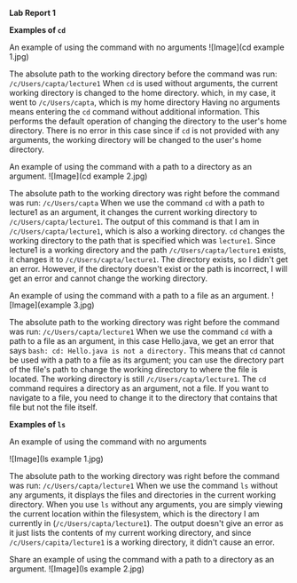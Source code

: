 **Lab Report 1** 

**Examples of `cd`**

An example of using the command with no arguments
![Image](cd example 1.jpg)

The absolute path to the working directory before the command was run: `/c/Users/capta/lecture1`
When `cd` is used without arguments, the current working directory is changed to the home directory. which, in my case, it went to `/c/Users/capta`, which is my home directory
Having no arguments means entering the `cd` command without additional information. This performs the default operation of changing the directory to the user's home directory. 
There is no error in this case since if `cd` is not provided with any arguments, the working directory will be changed to the user's home directory. 

An example of using the command with a path to a directory as an argument.
![Image](cd example 2.jpg)

The absolute path to the working directory was right before the command was run: `/c/Users/capta`
When we use the command `cd` with a path to lecture1 as an argument, it changes the current working directory to `/c/Users/capta/lecture1`. The output of this command is that I am in `/c/Users/capta/lecture1`, which is also a working directory.  `cd` changes the working directory to the path that is specified which was `lecture1`. Since lecture1 is a working directory and the path `/c/Users/capta/lecture1` exists, it changes it to `/c/Users/capta/lecture1`. 
The directory exists, so I didn't get an error. However, if the directory doesn't exist or the path is incorrect, I will get an error and cannot change the working directory.  

An example of using the command with a path to a file as an argument.
![Image](example 3.jpg)

The absolute path to the working directory was right before the command was run: `/c/Users/capta/lecture1`
When we use the command `cd` with a path to a file as an argument, in this case Hello.java, we get an error that says `bash: cd: Hello.java is not a directory.` 
This means that `cd` cannot be used with a path to a file as its argument; you can use the directory part of the file's path to change the working directory to where the file is located. The working directory is still `/c/Users/capta/lecture1`. The  `cd` command requires a directory as an argument, not a file. If you want to navigate to a file, you need to change it to the directory that contains that file but not the file itself. 

**Examples of `ls`**

An example of using the command with no arguments

![Image](ls example 1.jpg)

The absolute path to the working directory was right before the command was run: `/c/Users/capta/lecture1`
When we use the command `ls` without any arguments, it displays the files and directories in the current working directory. When you use `ls` without any arguments, you are simply viewing the current location within the filesystem, which is the directory I am currently in (`/c/Users/capta/lecture1`). The output doesn't give an error as it just lists the contents of my current working directory, and since `/c/Users/capita/lecture1` is a working directory, it didn't cause an error. 

Share an example of using the command with a path to a directory as an argument.
![Image](ls example 2.jpg)


 

